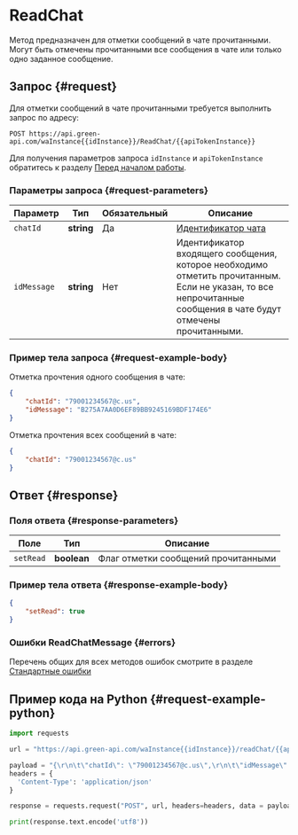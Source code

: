# ReadChat

Метод предназначен для отметки сообщений в чате прочитанными. Могут быть отмечены прочитанными все сообщения в чате или только одно заданное сообщение.

## Запрос {#request}

Для отметки сообщений в чате прочитанными требуется выполнить запрос по адресу:
```
POST https://api.green-api.com/waInstance{{idInstance}}/ReadChat/{{apiTokenInstance}}
```

Для получения параметров запроса `idInstance` и `apiTokenInstance` обратитесь к разделу [Перед началом работы](/before-start#parameters).

### Параметры запроса {#request-parameters}

Параметр | Тип | Обязательный | Описание
----- | ----- | ----- | -----
`chatId` | **string** | Да | [Идентификатор чата](/api/chat-id)
`idMessage` | **string** | Нет | Идентификатор входящего сообщения, которое необходимо отметить прочитанным. Если не указан, то все непрочитанные сообщения в чате будут отмечены прочитанными.

### Пример тела запроса {#request-example-body}

Отметка прочтения одного сообщения в чате:
```json
{
    "chatId": "79001234567@c.us",
    "idMessage": "B275A7AA0D6EF89BB9245169BDF174E6"
}
```

Отметка прочтения всех сообщений в чате:
```json
{
    "chatId": "79001234567@c.us"
}
```

## Ответ {#response}

### Поля ответа {#response-parameters}

Поле | Тип |  Описание
----- | ----- | ----- 
`setRead` | **boolean** | Флаг отметки сообщений прочитанными

### Пример тела ответа {#response-example-body}

```json
{
    "setRead": true
}
```

### Ошибки ReadChatMessage {#errors}

Перечень общих для всех методов ошибок смотрите в разделе [Стандартные ошибки](/api/common-errors)

## Пример кода на Python  {#request-example-python}

```python
import requests

url = "https://api.green-api.com/waInstance{{idInstance}}/readChat/{{apiTokenInstance}}"

payload = "{\r\n\t\"chatId\": \"79001234567@c.us\",\r\n\t\"idMessage\": \"B275A7AA0D6EF89BB9245169BDF174E6\"\r\n}\r\n"
headers = {
  'Content-Type': 'application/json'
}

response = requests.request("POST", url, headers=headers, data = payload)

print(response.text.encode('utf8'))

```